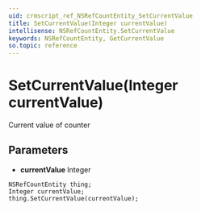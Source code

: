 ```yaml
---
uid: crmscript_ref_NSRefCountEntity_SetCurrentValue
title: SetCurrentValue(Integer currentValue)
intellisense: NSRefCountEntity.SetCurrentValue
keywords: NSRefCountEntity, GetCurrentValue
so.topic: reference
---
```


# SetCurrentValue(Integer currentValue)

Current value of counter

## Parameters

* **currentValue** Integer

```crmscript
NSRefCountEntity thing;
Integer currentValue;
thing.SetCurrentValue(currentValue);
```

